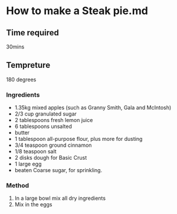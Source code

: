 # How to make a Steak pie.md

## Time required 

30mins

## Tempreture 

180 degrees

### Ingredients

- 1.35kg mixed apples (such as Granny Smith, Gala and McIntosh) 
- 2/3 cup granulated sugar 
- 2 tablespoons fresh lemon juice
- 6 tablespoons unsalted 
- butter 
- 1 tablespoon all-purpose flour, plus more for dusting 
- 3/4 teaspoon ground cinnamon 
- 1/8 teaspoon salt 
- 2 disks dough for Basic Crust  
- 1 large egg 
- beaten Coarse sugar, for sprinkling.  

### Method

1. In a large bowl mix all dry ingredients 
2. Mix in the eggs

